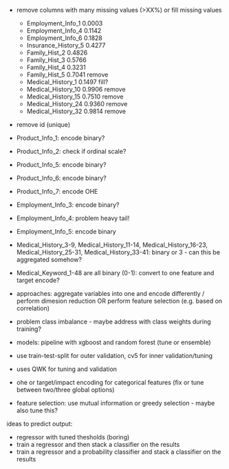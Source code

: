 - remove columns with many missing values (>XX%) or fill missing values
    - Employment_Info_1      0.0003
    - Employment_Info_4      0.1142
    - Employment_Info_6      0.1828
    - Insurance_History_5    0.4277
    - Family_Hist_2          0.4826
    - Family_Hist_3          0.5766
    - Family_Hist_4          0.3231
    - Family_Hist_5          0.7041 remove
    - Medical_History_1      0.1497 fill?
    - Medical_History_10     0.9906 remove
    - Medical_History_15     0.7510 remove
    - Medical_History_24     0.9360 remove
    - Medical_History_32     0.9814 remove

- remove id (unique)
- Product_Info_1: encode binary?
- Product_Info_2: check if ordinal scale?
- Product_Info_5: encode binary?
- Product_Info_6: encode binary?
- Product_Info_7: encode OHE
- Employment_Info_3: encode binary?
- Employment_Info_4: problem heavy tail!
- Employment_Info_5: encode binary
- Medical_History_3-9, Medical_History_11-14, Medical_History_16-23, Medical_History_25-31, Medical_History_33-41: binary or 3 - can this be aggregated somehow?
- Medical_Keyword_1-48 are all binary (0-1): convert to one feature and target encode?

- approaches: aggregate variables into one and encode differently / perform dimesion reduction OR perform feature selection (e.g. based on correlation)

- problem class imbalance - maybe address with class weights during training?

- models: pipeline with xgboost and random forest (tune or ensemble)
- use train-test-split for outer validation, cv5 for inner validation/tuning

- uses QWK for tuning and validation

- ohe or target/impact encoding for categorical features (fix or tune between two/three global options)

- feature selection: use mutual information or greedy selection - maybe also tune this?

ideas to predict output:
- regressor with tuned thesholds (boring)
- train a regressor and then stack a classifier on the results
- train a regressor and a probability classifier and stack a classifier on the results
